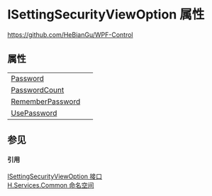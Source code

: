 # ISettingSecurityViewOption 属性
https://github.com/HeBianGu/WPF-Control



## 属性
<table>
<tr>
<td><a href="3d309d52-5956-00c3-8476-b89cd04105fc">Password</a></td>
<td> </td></tr>
<tr>
<td><a href="48551d5e-668d-00c2-8373-f46f8ef2140e">PasswordCount</a></td>
<td> </td></tr>
<tr>
<td><a href="793b1c72-4914-eb4a-ddb6-6e7e349a5cbd">RememberPassword</a></td>
<td> </td></tr>
<tr>
<td><a href="a9cdadef-4936-156a-6677-b88d9c2ad243">UsePassword</a></td>
<td> </td></tr>
</table>

## 参见


#### 引用
<a href="cbf789f4-17df-be15-ad03-0112ab9bca5e">ISettingSecurityViewOption 接口</a>  
<a href="b9cdd84f-6623-a51a-f53b-465103ced202">H.Services.Common 命名空间</a>  
